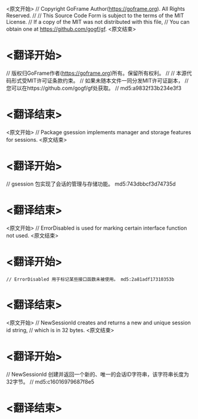 
<原文开始>
// Copyright GoFrame Author(https://goframe.org). All Rights Reserved.
//
// This Source Code Form is subject to the terms of the MIT License.
// If a copy of the MIT was not distributed with this file,
// You can obtain one at https://github.com/gogf/gf.
<原文结束>

# <翻译开始>
// 版权归GoFrame作者(https://goframe.org)所有。保留所有权利。
//
// 本源代码形式受MIT许可证条款约束。
// 如果未随本文件一同分发MIT许可证副本，
// 您可以在https://github.com/gogf/gf处获取。
// md5:a9832f33b234e3f3
# <翻译结束>


<原文开始>
// Package gsession implements manager and storage features for sessions.
<原文结束>

# <翻译开始>
// gsession 包实现了会话的管理与存储功能。 md5:743dbbcf3d74735d
# <翻译结束>


<原文开始>
// ErrorDisabled is used for marking certain interface function not used.
<原文结束>

# <翻译开始>
	// ErrorDisabled 用于标记某些接口函数未被使用。 md5:2a81adf17310353b
# <翻译结束>


<原文开始>
// NewSessionId creates and returns a new and unique session id string,
// which is in 32 bytes.
<原文结束>

# <翻译开始>
// NewSessionId 创建并返回一个新的、唯一的会话ID字符串，该字符串长度为32字节。
// md5:c16016979687f8e5
# <翻译结束>

